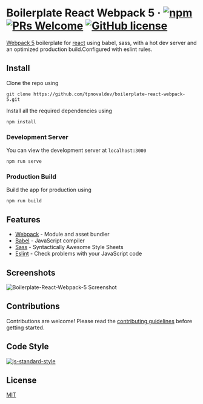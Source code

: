 # Boilerplate React Webpack 5 &middot; [![npm](https://img.shields.io/npm/v/npm.svg?style=flat-square)](https://www.npmjs.com/package/npm) [![PRs Welcome](https://img.shields.io/badge/PRs-welcome-brightgreen.svg?style=flat-square)](http://makeapullrequest.com) [![GitHub license](https://img.shields.io/badge/license-MIT-blue.svg?style=flat-square)](LICENSE)

[Webpack 5](https://webpack.js.org/) boilerplate for [react](https://reactjs.org/) using babel, sass, with a hot dev server and an optimized production build.Configured with eslint rules.

## Install

Clone the repo using

    git clone https://github.com/tpnovaldev/boilerplate-react-webpack-5.git

Install all the required dependencies using

    npm install

### Development Server

You can view the development server at `localhost:3000`

    npm run serve

### Production Build

Build the app for production using

    npm run build

## Features

- [Webpack](https://webpack.js.org/) - Module and asset bundler
- [Babel](https://babeljs.io/) - JavaScript compiler
- [Sass](https://sass-lang.com/) - Syntactically Awesome Style Sheets
- [Eslint](https://eslint.org/) - Check problems with your JavaScript code

## Screenshots

![Boilerplate-React-Webpack-5 Screenshot](https://miro.medium.com/max/1400/1*LhWEbuM97FMdpTOJ7wJFOA.jpeg)

## Contributions

Contributions are welcome! Please read the [contributing guidelines](https://github.com/tpnovaldev/boilerplate-react-webpack-5/blob/main/CONTRIBUTING.md) before getting started.

## Code Style
[![js-standard-style](https://cdn.rawgit.com/standard/standard/master/badge.svg)](https://github.com/standard/standard)

## License

[MIT](https://github.com/tpnovaldev/boilerplate-react-webpack-5/blob/main/LICENSE.md)